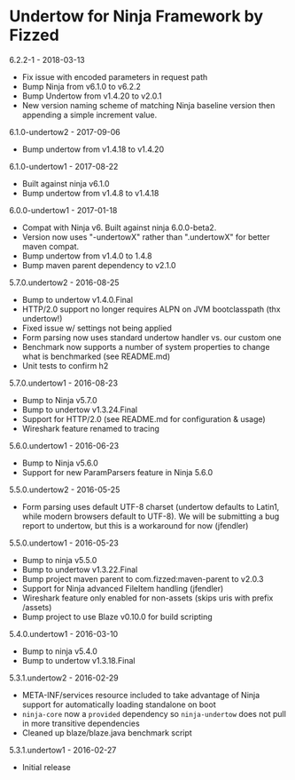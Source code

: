 Undertow for Ninja Framework by Fizzed
======================================

6.2.2-1 - 2018-03-13

 - Fix issue with encoded parameters in request path
 - Bump Ninja from v6.1.0 to v6.2.2
 - Bump Undertow from v1.4.20 to v2.0.1
 - New version naming scheme of matching Ninja baseline version then appending
   a simple increment value.

6.1.0-undertow2 - 2017-09-06

 - Bump undertow from v1.4.18 to v1.4.20

6.1.0-undertow1 - 2017-08-22

 - Built against ninja v6.1.0
 - Bump undertow from v1.4.8 to v1.4.18

6.0.0-undertow1 - 2017-01-18

 - Compat with Ninja v6. Built against ninja 6.0.0-beta2.
 - Version now uses "-undertowX" rather than ".undertowX" for better maven compat.
 - Bump undertow from v1.4.0 to 1.4.8
 - Bump maven parent dependency to v2.1.0

5.7.0.undertow2 - 2016-08-25

 - Bump to undertow v1.4.0.Final
 - HTTP/2.0 support no longer requires ALPN on JVM bootclasspath (thx undertow!)
 - Fixed issue w/ settings not being applied
 - Form parsing now uses standard undertow handler vs. our custom one
 - Benchmark now supports a number of system properties to change what is
   benchmarked (see README.md)
 - Unit tests to confirm h2

5.7.0.undertow1 - 2016-08-23

 - Bump to Ninja v5.7.0
 - Bump to undertow v1.3.24.Final
 - Support for HTTP/2.0 (see README.md for configuration & usage)
 - Wireshark feature renamed to tracing

5.6.0.undertow1 - 2016-06-23

 - Bump to Ninja v5.6.0
 - Support for new ParamParsers feature in Ninja 5.6.0

5.5.0.undertow2 - 2016-05-25

 - Form parsing uses default UTF-8 charset (undertow defaults to Latin1, while
   modern browsers default to UTF-8).  We will be submitting a bug report to
   undertow, but this is a workaround for now (jfendler)

5.5.0.undertow1 - 2016-05-23

 - Bump to ninja v5.5.0
 - Bump to undertow v1.3.22.Final
 - Bump project maven parent to com.fizzed:maven-parent to v2.0.3
 - Support for Ninja advanced FileItem handling (jfendler)
 - Wireshark feature only enabled for non-assets (skips uris with prefix /assets)
 - Bump project to use Blaze v0.10.0 for build scripting

5.4.0.undertow1 - 2016-03-10
 
 - Bump to ninja v5.4.0
 - Bump to undertow v1.3.18.Final

5.3.1.undertow2 - 2016-02-29

 - META-INF/services resource included to take advantage of Ninja
   support for automatically loading standalone on boot
 - `ninja-core` now a `provided` dependency so `ninja-undertow` does
   not pull in more transitive dependencies
 - Cleaned up blaze/blaze.java benchmark script

5.3.1.undertow1 - 2016-02-27

 - Initial release
